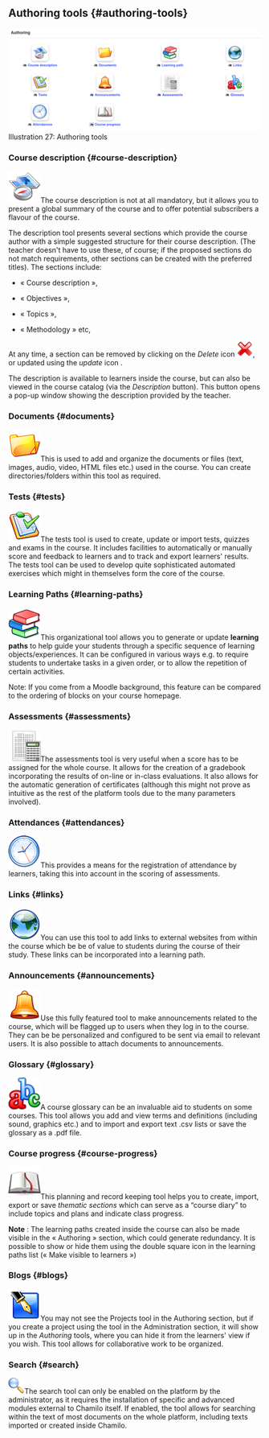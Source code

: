## Authoring tools {#authoring-tools}

![](../assets/images29.png)Illustration 27: Authoring tools

### Course description {#course-description}

![](../assets/graphics80.png)The course description is not at all mandatory, but it allows you to present a global summary of the course and to offer potential subscribers a flavour of the course.

The description tool presents several sections which provide the course author with a simple suggested structure for their course description. (The teacher doesn&#039;t have to use these, of course; if the proposed sections do not match requirements, other sections can be created with the preferred titles). The sections include:

*   « Course description »,

*   « Objectives »,

*   « Topics »,

*   « Methodology » etc,

At any time, a section can be removed by clicking on the _Delete_ icon ![](../assets/graphics83.png), or updated using the _update_ icon .

The description is available to learners inside the course, but can also be viewed in the course catalog (via the _Description_ button). This button opens a pop-up window showing the description provided by the teacher.

### Documents {#documents}

![](../assets/graphics85.png)This is used to add and organize the documents or files (text, images, audio, video, HTML files etc.) used in the course. You can create directories/folders within this tool as required.

### Tests {#tests}

![](../assets/graphics86.png)The tests tool is used to create, update or import tests, quizzes and exams in the course. It includes facilities to automatically or manually score and feedback to learners and to track and export learners&#039; results. The tests tool can be used to develop quite sophisticated automated exercises which might in themselves form the core of the course.

### Learning Paths {#learning-paths}

![](../assets/graphics87.png)This organizational tool allows you to generate or update **learning paths** to help guide your students through a specific sequence of learning objects/experiences. It can be configured in various ways e.g. to require students to undertake tasks in a given order, or to allow the repetition of certain activities.

Note: If you come from a Moodle background, this feature can be compared to the ordering of blocks on your course homepage.

### Assessments {#assessments}

![](../assets/graphics88.png)The assessments tool is very useful when a score has to be assigned for the whole course. It allows for the creation of a gradebook incorporating the results of on-line or in-class evaluations. It also allows for the automatic generation of certificates (although this might not prove as intuitive as the rest of the platform tools due to the many parameters involved).

### Attendances {#attendances}

![](../assets/graphics89.png)This provides a means for the registration of attendance by learners, taking this into account in the scoring of assessments.

### Links {#links}

![](../assets/graphics90.png)You can use this tool to add links to external websites from within the course which be be of value to students during the course of their study. These links can be incorporated into a learning path.

### Announcements {#announcements}

![](../assets/graphics91.png)Use this fully featured tool to make announcements related to the course, which will be flagged up to users when they log in to the course. They can be be personalized and configured to be sent via email to relevant users. It is also possible to attach documents to announcements.

### Glossary {#glossary}

![](../assets/graphics92.png)A course glossary can be an invaluable aid to students on some courses. This tool allows you add and view terms and definitions (including sound, graphics etc.) and to import and export text .csv lists or save the glossary as a .pdf file.

### Course progress {#course-progress}

![](../assets/graphics93.png)This planning and record keeping tool helps you to create, import, export or save _thematic sections_ which can serve as a “course diary” to include topics and plans and indicate class progress.

**Note** : The learning paths created inside the course can also be made visible in the « Authoring » section, which could generate redundancy. It is possible to show or hide them using the double square icon in the learning paths list (« Make visible to learners »)

### Blogs {#blogs}

![](../assets/graphics94.png)You may not see the Projects tool in the Authoring section, but if you create a project using the tool in the Administration section, it will show up in the _Authoring_ tools, where you can hide it from the learners&#039; view if you wish. This tool allows for collaborative work to be organized.

### Search {#search}

![](../assets/graphics95.png)The search tool can only be enabled on the platform by the administrator, as it requires the installation of specific and advanced modules external to Chamilo itself. If enabled, the tool allows for searching within the text of most documents on the whole platform, including texts imported or created inside Chamilo.